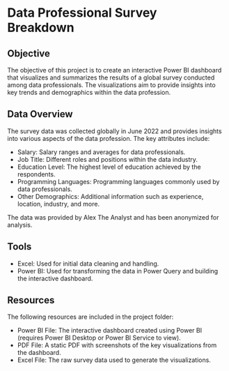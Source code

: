 # Data Professional Survey Breakdown

## Objective
The objective of this project is to create an interactive Power BI dashboard that visualizes and summarizes the results of a global survey conducted among data professionals. The visualizations aim to provide insights into key trends and demographics within the data profession.

## Data Overview
The survey data was collected globally in June 2022 and provides insights into various aspects of the data profession. The key attributes include:

- Salary: Salary ranges and averages for data professionals.
- Job Title: Different roles and positions within the data industry.
- Education Level: The highest level of education achieved by the respondents.
- Programming Languages: Programming languages commonly used by data professionals.
- Other Demographics: Additional information such as experience, location, industry, and more.

The data was provided by Alex The Analyst and has been anonymized for analysis.

## Tools
- Excel: Used for initial data cleaning and handling.
- Power BI: Used for transforming the data in Power Query and building the interactive dashboard.

## Resources
The following resources are included in the project folder:

- Power BI File: The interactive dashboard created using Power BI (requires Power BI Desktop or Power BI Service to view).
- PDF File: A static PDF with screenshots of the key visualizations from the dashboard.
- Excel File: The raw survey data used to generate the visualizations.
